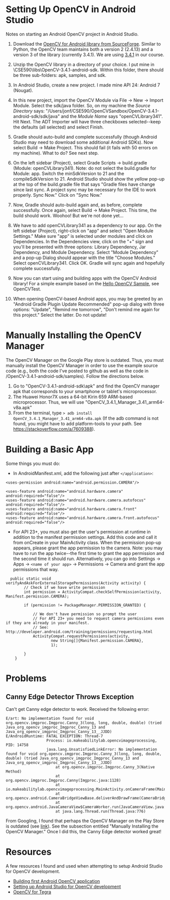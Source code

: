 # Setting Up OpenCV in Android Studio
Notes on starting an Android OpenCV project in Android Studio.

1. Download the [OpenCV for Android library from SourceForge](https://sourceforge.net/projects/opencvlibrary/files/opencv-android/). Similar to Python, the OpenCV team maintains both a version 2 (2.4.13) and a version 3 of the library (currently 3.4.1). We are using [3.4.1](https://sourceforge.net/projects/opencvlibrary/files/opencv-android/3.4.1/) in our course. 

2. Unzip the OpenCV library in a directory of your choice. I put mine in \CSE590\libs\OpenCV-3.4.1-android-sdk. Within this folder, there should be three sub-folders: apk, samples, and sdk.

3. In Android Studio, create a new project. I made mine API 24: Android 7 (Nougat).

4. In this new project, import the OpenCV Module via File -> New -> Import Module. Select the sdk/java folder. So, on my machine the *Source Directory* says: "/Users/jonf/CSE590/OpenCVSandbox/OpenCV-3.4.1-android-sdk/sdk/java" and the *Module Name* says "openCVLibrary341". Hit Next. The ADT Importer will have three checkboxes selected--keep the defaults (all selected) and select Finish.

5. Gradle should auto-build and complete successfully (though Android Studio may need to download some additional Android SDKs). Now select Build -> Make Project. This should fail (it fails with 50 errors on my machine). What to do? See next step.

6. On the left sidebar (Project), select Grade Scripts -> build.gradle (Module: openCVLibrary341). Note: do not select the build.gradle for Module: app. Switch the minSdkVersion to 21 and the compileSdkVersion to 21. Android Studio should show the yellow pop-up at the top of the build.gradle file that says "Gradle files have change since last sync. A project sync may be necessary for the IDE to work properly. Sync Now." Click on "Sync Now."

7. Now, Gradle should auto-build again and, as before, complete successfully. Once again, select Build -> Make Project. This time, the build should work. Woohoo! But we're not done yet...

8. We have to add openCVLibrary341 as a dependency to our app. On the left sidebar (Project), right-click on "app" and select "Open Module Settings." Make sure "app" is selected under modules and click on Dependencies. In the Dependencies view, click on the "+" sign and you'll be presented with three options: Library Dependency, Jar Dependency, and Module Dependency. Select "Module Dependency" and a pop-up Dialog should appear with the title "Choose Modules." Select openCVLibrary341. Click OK. Gradle will sync again and hopefully complete successfully.

9. Now you can start using and building apps with the OpenCV Android library! For a simple example based on the [Hello OpenCV Sample](https://docs.opencv.org/2.4/doc/tutorials/introduction/android_binary_package/dev_with_OCV_on_Android.html#hello-opencv-sample), see OpenCVTest.

10. When opening OpenCV-based Android apps, you may be greeted by an "Android Gradle Plugin Update Recommended" pop-up dialog with three options: "Update", "Remind me tomorrow", "Don't remind me again for this project." Select the latter. Do not update!

# Manually Installing the OpenCV Manager
The OpenCV Manager on the Google Play store is outdated. Thus, you must manually install the OpenCV Manager in order to use the example source code (e.g., both the code I've posted to github as well as the code in /OpenCV-3.4.1-android-sdk/samples). Follow the directions below.

1. Go to "OpenCV-3.4.1-android-sdk\apk" and find the OpenCV manager apk that corresponds to your smartphone or tablet's microprocessor.
2. The Huawei Honor7X uses a 64-bit Kirin 659 ARM-based microprocessor. Thus, we will use "OpenCV_3.4.1_Manager_3.41_arm64-v8a.apk" 
3. From the terminal, type `> adb install OpenCV_3.4.1_Manager_3.41_arm64-v8a.apk` (If the adb command is not found, you might have to add platform-tools to your path. See https://stackoverflow.com/a/7609388).

# Building a Basic App
Some things you must do:
* In AndroidManifest.xml, add the following just after `</application>`:
```
<uses-permission android:name="android.permission.CAMERA"/>

<uses-feature android:name="android.hardware.camera" android:required="false"/>
<uses-feature android:name="android.hardware.camera.autofocus" android:required="false"/>
<uses-feature android:name="android.hardware.camera.front" android:required="false"/>
<uses-feature android:name="android.hardware.camera.front.autofocus" android:required="false"/>
```
* For API 23+, you must also get the user's permission at runtime in addition to the manifest permission settings. Add this code and call it from onCreate in your MainActivity class. When the permission pop-up appears, please grant the app permission to the camera. Note: you may have to run the app twice--the first time to grant the app permission and the second time it should run. Alternatively, you can go into Settings -> Apps -> `<name of your app>` -> Permissions -> Camera and grant the app permissions that way.
```
  public static void verifyAndAskForExternalStoragePermissions(Activity activity) {
        // Check if we have write permission
        int permission = ActivityCompat.checkSelfPermission(activity, Manifest.permission.CAMERA);

        if (permission != PackageManager.PERMISSION_GRANTED) {

            // We don't have permission so prompt the user
            // For API 23+ you need to request camera permissions even if they are already in your manifest.
            // See: http://developer.android.com/training/permissions/requesting.html
            ActivityCompat.requestPermissions(activity,
                    new String[]{Manifest.permission.CAMERA},
                    1);

        }
    }
 ```

# Problems

## Canny Edge Detector Throws Exception
Can't get Canny edge detector to work. Received the following error:
```
E/art: No implementation found for void org.opencv.imgproc.Imgproc.Canny_3(long, long, double, double) (tried Java_org_opencv_imgproc_Imgproc_Canny_13 and Java_org_opencv_imgproc_Imgproc_Canny_13__JJDD)
E/AndroidRuntime: FATAL EXCEPTION: Thread-7
                  Process: io.makeabilitylab.opencvimageprocessing, PID: 14758
                  java.lang.UnsatisfiedLinkError: No implementation found for void org.opencv.imgproc.Imgproc.Canny_3(long, long, double, double) (tried Java_org_opencv_imgproc_Imgproc_Canny_13 and Java_org_opencv_imgproc_Imgproc_Canny_13__JJDD)
                      at org.opencv.imgproc.Imgproc.Canny_3(Native Method)
                      at org.opencv.imgproc.Imgproc.Canny(Imgproc.java:1128)
                      at io.makeabilitylab.opencvimageprocessing.MainActivity.onCameraFrame(MainActivity.java:151)
                      at org.opencv.android.CameraBridgeViewBase.deliverAndDrawFrame(CameraBridgeViewBase.java:392)
                      at org.opencv.android.JavaCameraView$CameraWorker.run(JavaCameraView.java:373)
                      at java.lang.Thread.run(Thread.java:776)
```
From Googling, I found that perhaps the OpenCV Manager on the Play Store is outdated (see [link](https://github.com/opencv/opencv/issues/9497#issuecomment-340000573)). See the subsection entitled "Manually Installing the OpenCV Manager." Once I did this, the Canny Edge detector worked great!

# Resources
A few resources I found and used when attempting to setup Android Studio for OpenCV development.
* [Building first Android OpenCV application](https://docs.opencv.org/2.4/doc/tutorials/introduction/android_binary_package/dev_with_OCV_on_Android.html#hello-opencv-sample)
* [Setting up Android Studio for OpenCV development](https://medium.com/@sukritipaul005/a-beginners-guide-to-installing-opencv-android-in-android-studio-ea46a7b4f2d3)
* [OpenCV for Tegra](https://docs.nvidia.com/gameworks/content/technologies/mobile/opencv_main.htm?tocpath=Technologies%7CMobile%20Technologies%7COpenCV%20for%20Tegra%7C_____0)

